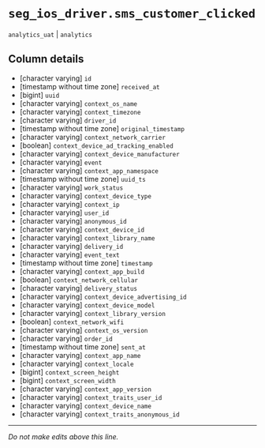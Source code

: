 # `seg_ios_driver.sms_customer_clicked`
`analytics_uat` | `analytics`

## Column details
* [character varying] `id`
* [timestamp without time zone] `received_at`
* [bigint]    `uuid`
* [character varying] `context_os_name`
* [character varying] `context_timezone`
* [character varying] `driver_id`
* [timestamp without time zone] `original_timestamp`
* [character varying] `context_network_carrier`
* [boolean]   `context_device_ad_tracking_enabled`
* [character varying] `context_device_manufacturer`
* [character varying] `event`
* [character varying] `context_app_namespace`
* [timestamp without time zone] `uuid_ts`
* [character varying] `work_status`
* [character varying] `context_device_type`
* [character varying] `context_ip`
* [character varying] `user_id`
* [character varying] `anonymous_id`
* [character varying] `context_device_id`
* [character varying] `context_library_name`
* [character varying] `delivery_id`
* [character varying] `event_text`
* [timestamp without time zone] `timestamp`
* [character varying] `context_app_build`
* [boolean]   `context_network_cellular`
* [character varying] `delivery_status`
* [character varying] `context_device_advertising_id`
* [character varying] `context_device_model`
* [character varying] `context_library_version`
* [boolean]   `context_network_wifi`
* [character varying] `context_os_version`
* [character varying] `order_id`
* [timestamp without time zone] `sent_at`
* [character varying] `context_app_name`
* [character varying] `context_locale`
* [bigint]    `context_screen_height`
* [bigint]    `context_screen_width`
* [character varying] `context_app_version`
* [character varying] `context_traits_user_id`
* [character varying] `context_device_name`
* [character varying] `context_traits_anonymous_id`

-------------------------------------------------------------------------------
*Do not make edits above this line.*
